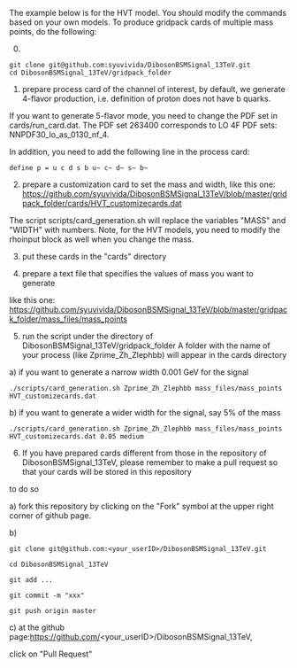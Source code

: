 The example below is for the HVT model. You should modify the commands based on your own models.
To produce gridpack cards of multiple mass points, do the following:

0)

```
git clone git@github.com:syuvivida/DibosonBSMSignal_13TeV.git 
cd DibosonBSMSignal_13TeV/gridpack_folder
```

1) prepare process card of the channel of interest, by default, we 
 generate 4-flavor production, i.e. definition of proton does not have b 
 quarks.

 If you want to generate 5-flavor mode, you need to change the PDF set in 
 cards/run_card.dat. 
 The PDF set 263400 corresponds to LO 4F PDF sets: NNPDF30_lo_as_0130_nf_4.

 In addition, you need to add the following line in the process card:

 ```
 define p = u c d s b u~ c~ d~ s~ b~
 ```

2) prepare a customization card to set the mass and width, 
like this one:
https://github.com/syuvivida/DibosonBSMSignal_13TeV/blob/master/gridpack_folder/cards/HVT_customizecards.dat

The script scripts/card_generation.sh will replace the variables "MASS" and 
"WIDTH" with numbers. Note, for the HVT models, you need to modify the 
rhoinput block as well when you change the mass.


3) put these cards in the "cards" directory

4) prepare a text file that specifies the values of mass you want to 
generate 

like this one:
https://github.com/syuvivida/DibosonBSMSignal_13TeV/blob/master/gridpack_folder/mass_files/mass_points

5) run the script under the directory of DibosonBSMSignal_13TeV/gridpack_folder 
  A folder with the name of your process (like Zprime_Zh_Zlephbb) will appear in the cards directory

  a) if you want to generate a narrow width 0.001 GeV for the signal

```
./scripts/card_generation.sh Zprime_Zh_Zlephbb mass_files/mass_points HVT_customizecards.dat
```

  b) if you want to generate a wider width for the signal, say 5% of the mass

```
./scripts/card_generation.sh Zprime_Zh_Zlephbb mass_files/mass_points HVT_customizecards.dat 0.05 medium
```

6) If you have prepared cards different from those in the repository of DibosonBSMSignal_13TeV, please remember to make a pull request so that your cards will be stored in this repository

to do so

 a) fork this repository by clicking on the "Fork" symbol at the upper right corner of github page.

 b) 
``` 
git clone git@github.com:<your_userID>/DibosonBSMSignal_13TeV.git

cd DibosonBSMSignal_13TeV

git add ...

git commit -m "xxx"

git push origin master
```
 c) at the github page:https://github.com/<your_userID>/DibosonBSMSignal_13TeV,

  click on "Pull Request"
 


  
 